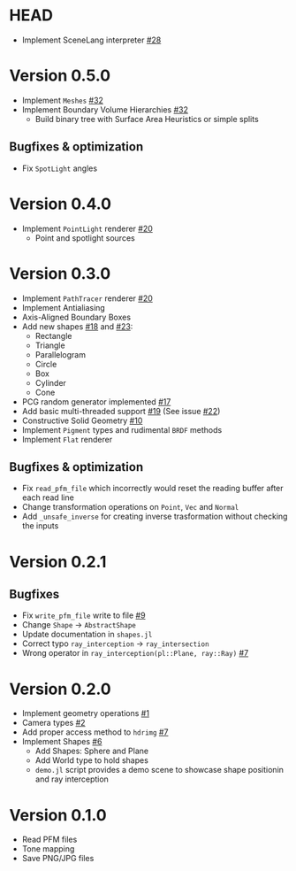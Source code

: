 # HEAD
- Implement SceneLang interpreter [#28](https://github.com/stevelonny/jujutracer/pull/28)

# Version 0.5.0
- Implement `Meshes` [#32](https://github.com/stevelonny/jujutracer/pull/32)
- Implement Boundary Volume Hierarchies [#32](https://github.com/stevelonny/jujutracer/pull/36)
  - Build binary tree with Surface Area Heuristics or simple splits

## Bugfixes & optimization
- Fix `SpotLight` angles

# Version 0.4.0
- Implement `PointLight` renderer [#20](https://github.com/stevelonny/jujutracer/pull/30)
  - Point and spotlight sources

# Version 0.3.0
- Implement `PathTracer` renderer [#20](https://github.com/stevelonny/jujutracer/pull/20)
- Implement Antialiasing
- Axis-Aligned Boundary Boxes
- Add new shapes [#18](https://github.com/stevelonny/jujutracer/pull/18) and [#23](https://github.com/stevelonny/jujutracer/pull/23):
  - Rectangle
  - Triangle
  - Parallelogram
  - Circle
  - Box
  - Cylinder
  - Cone
- PCG random generator implemented [#17](https://github.com/stevelonny/jujutracer/pull/17)
- Add basic multi-threaded support [#19](https://github.com/stevelonny/jujutracer/pull/19) (See issue [#22](https://github.com/stevelonny/jujutracer/issues/22))
- Constructive Solid Geometry [#10](https://github.com/stevelonny/jujutracer/pull/10)
- Implement `Pigment` types and rudimental `BRDF` methods
- Implement `Flat` renderer
## Bugfixes & optimization
- Fix `read_pfm_file` which incorrectly would reset the reading buffer after each read line
- Change transformation operations on `Point`, `Vec` and `Normal`
- Add `_unsafe_inverse` for creating inverse trasformation without checking the inputs

# Version 0.2.1

## Bugfixes
- Fix `write_pfm_file` write to file [#9](https://github.com/stevelonny/jujutracer/issues/7)
- Change `Shape` -> `AbstractShape`
- Update documentation in `shapes.jl`
- Correct typo `ray_interception` -> `ray_intersection`
- Wrong operator in `ray_interception(pl::Plane, ray::Ray)` [#7](https://github.com/stevelonny/jujutracer/issues/7)

# Version 0.2.0
- Implement geometry operations [#1](https://github.com/stevelonny/jujutracer/pull/1)
- Camera types [#2](https://github.com/stevelonny/jujutracer/pull/2)
- Add proper access method to `hdrimg` [#7](https://github.com/stevelonny/jujutracer/issues/7)
- Implement Shapes [#6](https://github.com/stevelonny/jujutracer/pull/6)
    - Add Shapes: Sphere and Plane
    - Add World type to hold shapes
    - `demo.jl` script provides a demo scene to showcase shape positionin and ray interception

# Version 0.1.0
- Read PFM files
- Tone mapping
- Save PNG/JPG files 
